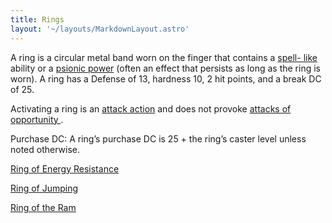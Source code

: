 ```yaml
---
title: Rings
layout: '~/layouts/MarkdownLayout.astro'
---
```

A ring is a circular metal band worn on the finger that contains a [ spell- like ](/modern.d20.srd/fx) ability or a [ psionic power](/modern.d20.srd/psionics) (often an effect that persists as long as the ring
is worn). A ring has a Defense of 13, hardness 10, 2 hit points, and a break
DC of 25.

Activating a ring is an [ attack action](/modern.d20.srd/combat/attack.actions) and does not provoke [ attacks of opportunity ](/modern.d20.srd/combat/attacks.of.opportunity) .

Purchase DC: A ring’s purchase DC is 25 + the ring’s caster level unless noted
otherwise.

[ Ring of Energy Resistance](/modern.d20.srd/fx.items/ring.of.energy.resistance)

[ Ring of Jumping ](/modern.d20.srd/fx.items/ring.of.jumping)

[ Ring of the Ram ](/modern.d20.srd/fx.items/ring.of.ram)

